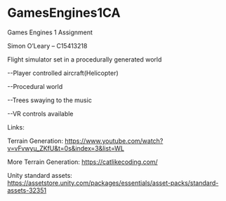 # GamesEngines1CA

Games Engines 1 Assignment

Simon O’Leary – C15413218


Flight simulator set in a procedurally generated world

--Player controlled aircraft(Helicopter)

--Procedural world

--Trees swaying to the music

--VR controls available


Links:

Terrain Generation: https://www.youtube.com/watch?v=vFvwyu_ZKfU&t=0s&index=3&list=WL

More Terrain Generation: https://catlikecoding.com/

Unity standard assets: https://assetstore.unity.com/packages/essentials/asset-packs/standard-assets-32351
